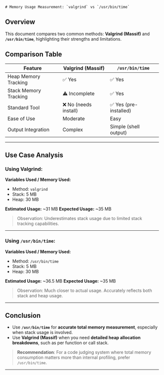     # Memory Usage Measurement: `valgrind` vs `/usr/bin/time`

## Overview

This document compares two common methods: **Valgrind (Massif)** and **`/usr/bin/time`**, highlighting their strengths and limitations.

## Comparison Table

| Feature               | Valgrind (Massif)    | `/usr/bin/time`       |
| --------------------- | -------------------- | --------------------- |
| Heap Memory Tracking  | ✅ Yes                | ✅ Yes                 |
| Stack Memory Tracking | ⚠️ Incomplete        | ✅ Yes                 |
| Standard Tool         | ❌ No (needs install) | ✅ Yes (pre-installed) |
| Ease of Use           | Moderate             | Easy                  |
| Output Integration    | Complex              | Simple (shell output) |

---

## Use Case Analysis

### Using Valgrind:

**Variables Used / Memory Used:**

* Method: `valgrind`
* Stack: 5 MB
* Heap: 30 MB

**Estimated Usage:** \~31 MB
**Expected Usage:** \~35 MB

> Observation: Underestimates stack usage due to limited stack tracking capabilities.

---

### Using `/usr/bin/time`:

**Variables Used / Memory Used:**

* Method: `/usr/bin/time`
* Stack: 5 MB
* Heap: 30 MB

**Estimated Usage:** \~36.5 MB
**Expected Usage:** \~35 MB

> Observation: Much closer to actual usage. Accurately reflects both stack and heap usage.

---

## Conclusion

* Use **`/usr/bin/time`** for **accurate total memory measurement**, especially when stack usage is involved.
* Use **Valgrind (Massif)** when you need **detailed heap allocation breakdowns**, such as per function or call stack.

> **Recommendation**: For a code judging system where total memory consumption matters more than internal profiling, prefer `/usr/bin/time`.

---
